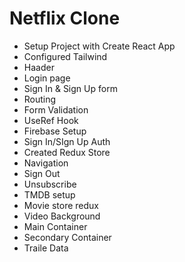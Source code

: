 # Netflix Clone

- Setup Project with Create React App
- Configured Tailwind
- Haader
- Login page
- Sign In & Sign Up form
- Routing
- Form Validation
- UseRef Hook
- Firebase Setup
- Sign In/SIgn Up Auth
- Created Redux Store
- Navigation
- Sign Out
- Unsubscribe
- TMDB setup
- Movie store redux
- Video Background
- Main Container
- Secondary Container
- Traile Data

